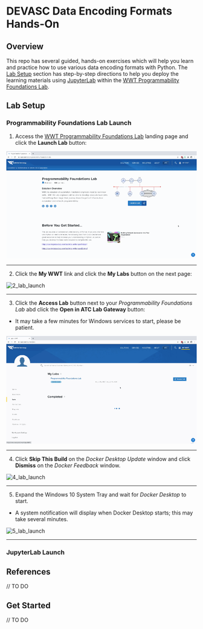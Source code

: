 # DEVASC Data Encoding Formats Hands-On

## Overview

This repo has several guided, hands-on exercises which will help you learn and practice how to use various data encoding formats with Python.  The [Lab Setup]() section has step-by-step directions to help you deploy the learning materials using [JupyterLab](https://jupyterlab.readthedocs.io/en/stable/getting_started/overview.html) within the [WWT Programmability Foundations Lab](https://www.wwt.com/lab/programmability-foundations-lab).



## Lab Setup

### Programmability Foundations Lab Launch

1. Access the [WWT Programmability Foundations Lab](https://www.wwt.com/lab/programmability-foundations-lab) landing page and click the **Launch Lab** button:

![1_lab_launch](_images/1_lab_launch.gif)


---


2. Click the **My WWT** link and click the **My Labs** button on the next page:

![2_lab_launch](_images/2_lab_launch.gif)


---


3. Click the **Access Lab** button next to your *Programmability Foundations Lab* abd click the **Open in ATC Lab Gateway** button:

- It may take a few minutes for Windows services to start, please be patient.

![3_lab_launch](_images/3_lab_launch.gif)


---


4. Click **Skip This Build** on the *Docker Desktop Update* window and click **Dismiss** on the *Docker Feedback* window.

![4_lab_launch](_images/4_lab_launch.gif)


---


5. Expand the Windows 10 System Tray and wait for *Docker Desktop* to start.

- A system notification will display when Docker Desktop starts; this may take several minutes.

![5_lab_launch](_images/5_lab_launch.gif)


---


### JupyterLab Launch







## References

// TO DO



## Get Started

// TO DO
